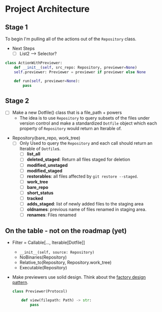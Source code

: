 # Project Architecture

## Stage 1

To begin I'm pulling all of the actions out of the `Repository` class.

- Next Steps
    - [ ] List2 --> Selector?

```python
class ActionWithPreviewer:
    def __init__(self, src_repo: Repository, previewer=None)
    self.previewer: Previewer = previewer if previewer else None

    def run(self, previewer=None):
        pass
```

## Stage 2

- [ ] Make a new Dotfile() class that is a file_path + powers
    - The idea is to use `Repository` to query subsets of the files under
      version control and make a standardized `Dotfile` object which each
      property of `Repository` would return an Iterable of.

- Repository(bare_repo, work_tree)
    - [ ] Only Used to query the `Repository` and each call should return an
      Iterable of `Dotfile`s.
        - [ ] **list_all**
        - [ ] **deleted_staged**: Return all files staged for deletion
        - [ ] **modified_unstaged**
        - [ ] **modified_staged**
        - [ ] **restorables**: all files affected by `git restore --staged`.
        - [ ] **work_tree**
        - [ ] **bare_repo**
        - [ ] **short_status**
        - [ ] **tracked**
        - [ ] **adds_staged**: list of newly added files to the staging area
        - [ ] **oldnames**: previous name of files renamed in staging area.
        - [ ] **renames**: Files renamed

## On the table - not on the roadmap (yet)

- Filter = Callable[..., Iterable[Dotfile]]
    - `__init__(self, source: Repository)`
    - NoBinaries(Repository)
    - Relative_to(Repository, Repository.work_tree)
    - Executable(Repository)


- Make previewers use solid design. Think about the [factory design
  pattern][factory].

    ```python
    class Previewer(Protocol)

        def view(filepath: Path) -> str:
            pass
    ```


[factory]: <https://www.geeksforgeeks.org/factory-method-python-design-patterns/>
"Factory Method - Python Design Patterns @ GeeksforGeeks"
